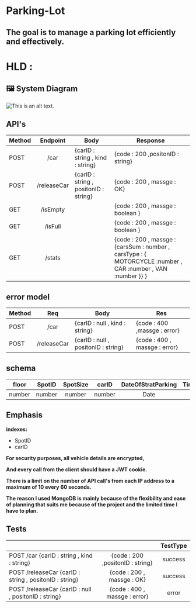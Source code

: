 # Parking-Lot

## The goal is to manage a parking lot efficiently and effectively.

# HLD :
## 🖼️ System Diagram
![This is an alt text.](/image/sample.webp "This is a sample image.")
<!-- ###### This is a Heading h6 -->

## API's

| Method | Endpoint      | Body                    | Response                |
| ------------- |:-------------:| -- | -- | 
|POST |/car  |  {carID : string , kind : string} | {code : 200 ,positonID : string}     |
| POST| /releaseCar   | {carID : string , positonID : string}   | {code : 200 , massge : OK}     |
|GET |/isEmpty  |    | {code : 200 , massge : boolean }    |
|GET |/isFull   |   | {code : 200 , massge : boolean   }  |
|GET| /stats    |  | {code : 200 , massge : {carsSum : number , carsType : { MOTORCYCLE :number , CAR :number , VAN :number }}  }  |

## error model
| Method| Req | Body   | Res|
| ------------- |:-------------:| ----| ----|
|POST | /car |    {carID : null , kind : string} | {code : 400 ,massge : error}     |
| POST | /releaseCar |    {carID : null , positonID : string}   | {code : 400 , massge : error}     |

## schema
| floor  | SpotID |SpotSize | carID| DateOfStratParking | TimeOfStratParking |
| ------------- |:-------------:|:-------------:| :-------------:|:-------------:| :-------------:|
| number|   number  | number| number |Date | Date



## Emphasis

**indexes:**  
* SpotID 
* carID

**For security purposes, all vehicle details are encrypted,**  

__And every call from the client should have a JWT cookie.__

__There is a limit on the number of API call's from each IP address to a maximum of 10 every 60 seconds.__

__The reason I used MongoDB is mainly because of the flexibility and ease of planning that suits me because of the project and the limited time I have to plan.__

## Tests
|   | | TestType|
| ------------- |:-------------:|:-------------:|
|POST /car    {carID : string , kind : string} | {code : 200 ,positonID : string}     | success
| POST /releaseCar    {carID : string , positonID : string}   | {code : 200 , massge : OK}     | success 
| POST /releaseCar    {carID : null , positonID : string}   | {code : 400 , massge : error}     | error